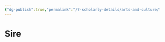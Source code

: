 ```yaml
---
{"dg-publish":true,"permalink":"/7-scholarly-details/arts-and-culture/titles/sire/","noteIcon":""}
---
```


# Sire
